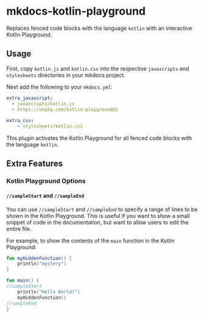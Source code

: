 # mkdocs-kotlin-playground
Replaces fenced code blocks with the language `kotlin` with an interactive Kotlin Playground.

## Usage
First, copy `kotlin.js` and `kotlin.css` into the respective `javascripts` and `stylesheets` directories in your mkdocs project.

Next add the following to your `mkdocs.yml`:
```yaml
extra_javascript:
  - javascripts/kotlin.js
  - https://unpkg.com/kotlin-playground@1
  
extra_css:
    - stylesheets/kotlin.css
```

This plugin activates the Kotlin Playground for all fenced code blocks with the language `kotlin`.

## Extra Features

### Kotlin Playground Options
#### `//sampleStart` and `//sampleEnd`
You can use `//sampleStart` and `//sampleEnd` to specify a range of lines to be shown in the Kotlin Playground. This is useful if you want to show a small snippet of code in the documentation, but want to allow users to edit the entire file.

For example, to show the contents of the `main` function in the Kotlin Playground:
```kotlin
fun myHiddenFunction() {
    println("mystery")
}

fun main() {
//sampleStart
    println("Hello World!")
    myHiddenFunction()
//sampleEnd
}
```